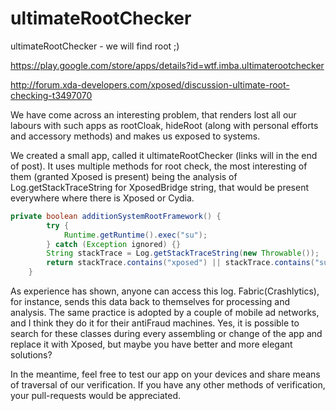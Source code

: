 # ultimateRootChecker
ultimateRootChecker - we will find root ;)

https://play.google.com/store/apps/details?id=wtf.imba.ultimaterootchecker

http://forum.xda-developers.com/xposed/discussion-ultimate-root-checking-t3497070


We have come across an interesting problem, that renders lost all our labours with such apps as rootCloak, hideRoot (along with personal efforts and accessory methods) and makes us exposed to systems.

We created a small app, called it ultimateRootChecker (links  will in the end of post). It uses multiple methods for root check, the most interesting of them (granted Xposed is present) being the analysis of Log.getStackTraceString for XposedBridge string, that would be present everywhere where there is Xposed or Cydia.

```java
private boolean additionSystemRootFramework() {
        try {
            Runtime.getRuntime().exec("su");
        } catch (Exception ignored) {}
        String stackTrace = Log.getStackTraceString(new Throwable());
        return stackTrace.contains("xposed") || stackTrace.contains("substrate");
    }
```
As experience has shown, anyone can access this log. Fabric(Crashlytics), for instance, sends this data back to themselves for processing and analysis. The same practice is adopted by a couple of mobile ad networks, and I think they do it for their antiFraud machines. Yes, it is possible to search for these classes during every assembling or change of the app and replace it with Xposed, but maybe you have better and more elegant solutions?

In the meantime, feel free to test our app on your devices and share means of traversal of our verification.
If you have any other methods of verification, your pull-requests would be appreciated.
